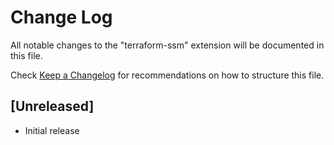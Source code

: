 # Change Log
All notable changes to the "terraform-ssm" extension will be documented in this file.

Check [Keep a Changelog](http://keepachangelog.com/) for recommendations on how to structure this file.

## [Unreleased]
- Initial release